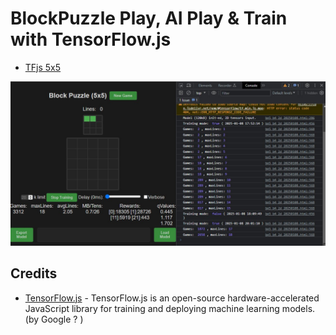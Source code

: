# BlockPuzzle Play, AI Play & Train with TensorFlow.js

* [TFjs 5x5](bp5_b4_2d_20250108.html)

![5x5 as sample](bp5_b4_2d_20250108.jpg)


## Credits
- [TensorFlow.js](https://github.com/tensorflow/tfjs) - TensorFlow.js is an open-source hardware-accelerated JavaScript library for training and deploying machine learning models. (by Google ? )
